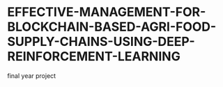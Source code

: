 # EFFECTIVE-MANAGEMENT-FOR-BLOCKCHAIN-BASED-AGRI-FOOD-SUPPLY-CHAINS-USING-DEEP-REINFORCEMENT-LEARNING
final year project
